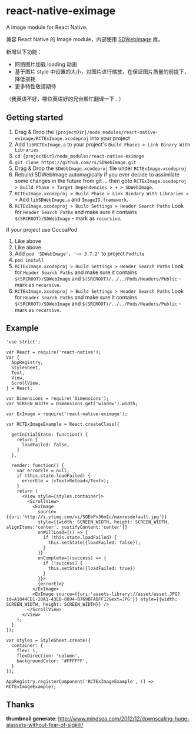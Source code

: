 # react-native-eximage
A image module for React Native.

兼容 React Native 的 Image module，内部使用 [SDWebImage](https://github.com/rs/SDWebImage) 库。

新增以下功能：

* 网络图片加载 loading 动画
* 基于图片 style 中设置的大小，对图片进行缩放，在保证图片质量的前提下，降低损耗
* 更多特性敬请期待

（我英语不好，哪位英语好的兄台帮忙翻译一下...）

## Getting started

1. Drag & Drop the `{projectDir}/node_modules/react-native-eximage/RCTExImage.xcodeproj` into your project
2. Add `libRCTExImage.a` to your project's `Build Phases > Link Binary With Libraries`
3. `cd {projectDir}/node_modules/react-native-eximage`
4. `git clone https://github.com/rs/SDWebImage.git`
5. Drag & Drop the `SDWebImage.xcodeproj` file under `RCTExImage.xcodeproj`
6. Rebuild SDWebImage automagically if you ever decide to assimilate some changes in the future from git ... then goto `RCTExImage.xcodeproj > Build Phase > Target Dependencies > + > SDWebImage`.
7. `RCTExImage.xcodeproj > Build Phase > Link Bindary With Libraries > +` Add `libSDWebImage.a` and `ImageIO.framework`.
8. `RCTExImage.xcodeproj > Build Settings > Header Search Paths` Look for `Header Search Paths` and make sure it contains `$(SRCROOT)/SDWebImage` - mark as `recursive`. 

If your project use CocoaPod

1. Like above
2. Like above
3. Add `pod 'SDWebImage', '~> 3.7.2'` to project `Podfile`
4. `pod install`
5. `RCTExImage.xcodeproj > Build Settings > Header Search Paths` Look for `Header Search Paths` and make sure it contains `$(SRCROOT)/SDWebImage` and `$(SRCROOT)/../../Pods/Headers/Public` - mark as `recursive`. 
6. `RCTExImage.xcodeproj > Build Settings > Header Search Paths` Look for `Header Search Paths` and make sure it contains `$(SRCROOT)/SDWebImage` and `$(SRCROOT)/../../Pods/Headers/Public` - mark as `recursive`.

## Example
```
'use strict';

var React = require('react-native');
var {
  AppRegistry,
  StyleSheet,
  Text,
  View,
  ScrollView,
} = React;

var Dimensions = require('Dimensions');
var SCREEN_WIDTH = Dimensions.get('window').width;

var ExImage = require('react-native-eximage');

var RCTExImageExample = React.createClass({

  getInitialState: function() {
    return {
      loadFailed: false,
    }
  },
  
  render: function() {
    var errorEle = null;
    if (this.state.loadFailed) {
      errorEle = (<Text>Reload</Text>);
    }
    return (
      <View style={styles.container}>
        <ScrollView>
          <ExImage
            source={{uri:'http://i.ytimg.com/vi/SQEbPn36m1c/maxresdefault.jpg'}}
            style={{width: SCREEN_WIDTH, height: SCREEN_WIDTH, alignItems:'center', justifyContent:'center'}}
            onWillLoad={() => {
              if (this.state.loadFailed) {
                this.setState({loadFailed: false});
              }
            }}
            onComplete={(success) => {
              if (!success) {
                this.setState({loadFailed: true})
              }
            }}>
            {errorEle}
          </ExImage>
          <ExImage source={{uri:'assets-library://asset/asset.JPG?id=A1844CD1-28A1-43EB-8894-B769BFABFF12&ext=JPG'}} style={{width: SCREEN_WIDTH, height: SCREEN_WIDTH}} />
        </ScrollView>
      </View>
    );
  }
});

var styles = StyleSheet.create({
  container: {
    flex: 1,
    flexDirection: 'column',
    backgroundColor: '#FFFFFF',
  }
});

AppRegistry.registerComponent('RCTExImageExample', () => RCTExImageExample);
```

## Thanks

**thumbnail generate**: http://www.mindsea.com/2012/12/downscaling-huge-alassets-without-fear-of-sigkill/
